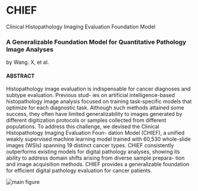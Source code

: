 # CHIEF
Clinical Histopathology Imaging Evaluation Foundation Model

### A Generalizable Foundation Model for Quantitative Pathology Image Analyses 

by Wang. X, et al.

#### ABSTRACT 
Histopathology image evaluation is indispensable for cancer diagnoses and subtype evaluation. Previous stud-
ies on artificial intelligence-based histopathology image analysis focused on training task-specific models that
optimize for each diagnostic task. Although such methods attained some success, they often have limited
generalizability to images generated by different digitization protocols or samples collected from different
populations. To address this challenge, we devised the Clinical Histopathology Imaging Evaluation Foun-
dation Model (CHIEF), a unified weakly supervised machine learning model trained with 60,530 whole-slide
images (WSIs) spanning 19 distinct cancer types. CHIEF consistently outperforms existing models for
digital pathology analyses, showing its ability to address domain shifts arising from diverse sample prepara-
tion and image acquisition methods. CHIEF provides a generalizable foundation for efficient digital pathology
evaluation for cancer patients.

![main figure](https://github.com/hms-dbmi/CHIEF/assets/31292151/022b0829-6e3c-4ffa-92a0-645622949fab)


